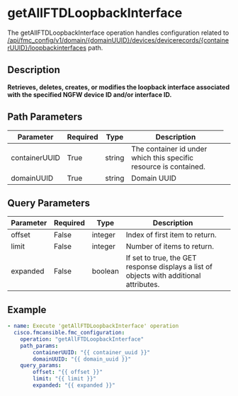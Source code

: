 # getAllFTDLoopbackInterface

The getAllFTDLoopbackInterface operation handles configuration related to [/api/fmc_config/v1/domain/{domainUUID}/devices/devicerecords/{containerUUID}/loopbackinterfaces](/paths//api/fmc_config/v1/domain/{domain_uuid}/devices/devicerecords/{container_uuid}/loopbackinterfaces.md) path.&nbsp;
## Description
**Retrieves, deletes, creates, or modifies the loopback interface associated with the specified NGFW device ID and/or interface ID.**

## Path Parameters
| Parameter | Required | Type | Description |
| --------- | -------- | ---- | ----------- |
| containerUUID | True | string <td colspan=3> The container id under which this specific resource is contained. |
| domainUUID | True | string <td colspan=3> Domain UUID |

## Query Parameters
| Parameter | Required | Type | Description |
| --------- | -------- | ---- | ----------- |
| offset | False | integer <td colspan=3> Index of first item to return. |
| limit | False | integer <td colspan=3> Number of items to return. |
| expanded | False | boolean <td colspan=3> If set to true, the GET response displays a list of objects with additional attributes. |

## Example
```yaml
- name: Execute 'getAllFTDLoopbackInterface' operation
  cisco.fmcansible.fmc_configuration:
    operation: "getAllFTDLoopbackInterface"
    path_params:
        containerUUID: "{{ container_uuid }}"
        domainUUID: "{{ domain_uuid }}"
    query_params:
        offset: "{{ offset }}"
        limit: "{{ limit }}"
        expanded: "{{ expanded }}"

```